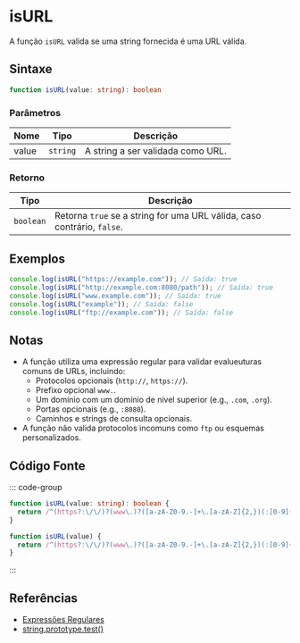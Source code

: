 # isURL

A função `isURL` valida se uma string fornecida é uma URL válida.

## Sintaxe

```typescript
function isURL(value: string): boolean
```

### Parâmetros

| Nome | Tipo     | Descrição                       |
|------|----------|---------------------------------|
| value  | `string` | A string a ser validada como URL. |

### Retorno

| Tipo      | Descrição                                 |
|-----------|-------------------------------------------|
| `boolean` | Retorna `true` se a string for uma URL válida, caso contrário, `false`. |

## Exemplos

```typescript
console.log(isURL("https://example.com")); // Saída: true
console.log(isURL("http://example.com:8080/path")); // Saída: true
console.log(isURL("www.example.com")); // Saída: true
console.log(isURL("example")); // Saída: false
console.log(isURL("ftp://example.com")); // Saída: false
```

## Notas

- A função utiliza uma expressão regular para validar evalueuturas comuns de URLs, incluindo:
  - Protocolos opcionais (`http://`, `https://`).
  - Prefixo opcional `www.`.
  - Um domínio com um domínio de nível superior (e.g., `.com`, `.org`).
  - Portas opcionais (e.g., `:8080`).
  - Caminhos e strings de consulta opcionais.
- A função não valida protocolos incomuns como `ftp` ou esquemas personalizados.

## Código Fonte

::: code-group
```typescript
function isURL(value: string): boolean { 
  return /^(https?:\/\/)?(www\.)?([a-zA-Z0-9.-]+\.[a-zA-Z]{2,})(:[0-9]{1,5})?(\/[a-zA-Z0-9._~:/?#[\]@!$&'()*+,;=-]*)?$/.test(value);
}
```

```javascript
function isURL(value) { 
  return /^(https?:\/\/)?(www\.)?([a-zA-Z0-9.-]+\.[a-zA-Z]{2,})(:[0-9]{1,5})?(\/[a-zA-Z0-9._~:/?#[\]@!$&'()*+,;=-]*)?$/.test(value);
}
```
::: 

## Referências

- [Expressões Regulares](https://developer.mozilla.org/pt-BR/docs/Web/JavaScript/Guide/Regular_Expressions)
- [string.prototype.test()](https://developer.mozilla.org/pt-BR/docs/Web/JavaScript/Reference/Global_Objects/RegExp/test)